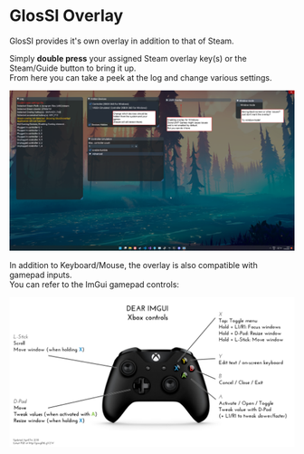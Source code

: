 ---
---

# GlosSI Overlay

GlosSI provides it's own overlay in addition to that of Steam.  

Simply **double press** your assigned Steam overlay key(s) or the Steam/Guide button to bring it up.  
From here you can take a peek at the log and change various settings.

![GlosSI overlay screenshot](./glossi_overlay.png)

In addition to Keyboard/Mouse, the overlay is also compatible with gamepad inputs.  
You can refer to the ImGui gamepad controls:  

![ImGui controls](./imgui_controls_v6_Xbox.png)
